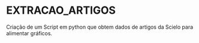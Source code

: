 # EXTRACAO_ARTIGOS
Criação de um Script em python que obtem dados de artigos da Scielo para alimentar gráficos.
